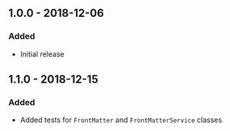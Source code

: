 ## 1.0.0 - 2018-12-06
### Added
- Initial release

## 1.1.0 - 2018-12-15
### Added
- Added tests for `FrontMatter` and `FrontMatterService` classes